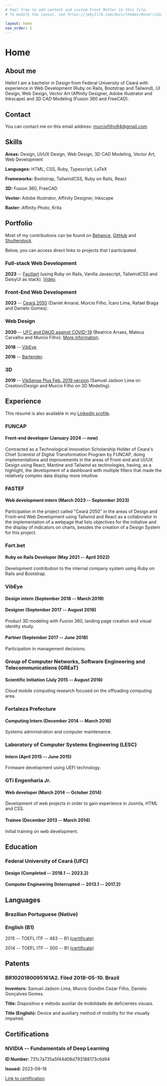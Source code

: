 ```yaml
---
# Feel free to add content and custom Front Matter to this file.
# To modify the layout, see https://jekyllrb.com/docs/themes/#overriding-theme-defaults

layout: home
nav_order: 1
---
```


# Home

## About me

Hello! I am a bachelor in Design from Federal University of Ceará with experience in Web Development (Ruby on Rails, Bootstrap and Tailwind), UI Design, Web Design, Vector Art (Affinity Designer, Adobe Illustrator and Inkscape) and 3D CAD Modeling (Fusion 360 and FreeCAD).

## Contact

You can contact me on this email address: [murciofilho94@gmail.com](mailto:murciofilho94@gmail.com)

## Skills

**Areas:** Design, UI/UX Design, Web Design, 3D CAD Modeling, Vector Art, Web Development

**Languages:** HTML, CSS, Ruby, Typescript, LaTeX

**Frameworks:** Bootstrap, TailwindCSS, Ruby on Rails, React

**3D:** Fusion 360, FreeCAD

**Vector:** Adobe Illustrator, Affinity Designer, Inkscape

**Raster:** Affinity Photo, Krita

## Portfolio

Most of my contributions can be found on [Behance](https://www.behance.net/murciof), [GitHub](https://github.com/murciof) and [Shutterstock](https://www.shutterstock.com/g/murciof).

Below, you can access direct links to projects that I participated.

### Full-stack Web Development

**2023** -- [Faciliart](https://github.com/murciof/faciliart) (using Ruby on Rails, Vanilla Javascript, TailwindCSS and DaisyUI as stack). [Video](https://youtu.be/TlHB5s3bWMM).

### Front-End Web Development

**2023** -- [Ceará 2050](https://web.archive.org/web/20240302075551/https://app.ceara2050.ce.gov.br/) (Daniel Amaral, Murcio Filho, Ícaro Lima, Rafael Braga and Danielo Gomes).

### Web Design

**2020** -- [UFC and DAUD against COVID-19](https://murciof.github.io/PG3-UFC-2020-1/) (Beatrice Arraes, Mateus Carvalho and Murcio Filho). [More information](https://github.com/murciof/PG3-UFC-2020-1/blob/master/README.md).

**2018** -- [VibEye](https://web.archive.org/web/20181230071908if_/vibeye.com.br/).

**2016** -- [Bartender](https://murciof.github.io/bartender-front-end).

### 3D

**2019** -- [VibSense Plus Feb. 2019 version](https://skfb.ly/6GNqG) (Samuel Jadson Lima on Creation/Design and Murcio Filho on 3D Modeling).

## Experience

This résumé is also available in my [LinkedIn profile](https://linkedin.com/in/murciof/).

### FUNCAP

#### Front-end developer (January 2024 -- **now**)

Contracted as a Technological Innovation Scholarship Holder of Ceara's Chief Scientist of Digital Transformation Program by FUNCAP, doing implementations and improvements in the areas of Front-end and UI/UX Design using React, Mantine and Tailwind as technologies, having, as a highlight, the development of a dashboard with multiple filters that made the relatively complex data display more intuitive.

### FASTEF

#### Web development intern (March 2023 -- September 2023)

Participation in the project called "Ceará 2050" in the areas of Design and Front-end Web Development using Tailwind and React as a collaborator in the implementation of a webpage that lists objectives for the initiative and the display of indicators on charts, besides the creation of a Design System for this project.

### Fort.bet

#### Ruby on Rails Developer (May 2021 -- April 2022)

Development contribution to the internal company system using Ruby on Rails and Bootstrap.

### VibEye

#### Design intern (September 2018 -- March 2019)

#### Designer (September 2017 -- August 2018)

Product 3D modeling with Fusion 360, landing page creation and visual identity study.

#### Partner (September 2017 -- June 2018)

Participation in management decisions.

### Group of Computer Networks, Software Engineering and Telecommunications (GREaT)

#### Scientific Initiation (July 2015 -- August 2016)

Cloud mobile computing research focused on the offloading computing area.

### Fortaleza Prefecture

#### Computing Intern (December 2014 -- March 2016)

Systems administration and computer maintenance.

### Laboratory of Computer Systems Engineering (LESC)

#### Intern (April 2015 -- June 2015)

Firmware development using UEFI technology.

### GTi Engenharia Jr.

#### Web developer (March 2014 -- October 2014)

Development of web projects in order to gain experience in Joomla, HTML and CSS.

#### Trainee (December 2013 -- March 2014)

Initial training on web development.

## Education

### Federal University of Ceará (UFC)

#### Design (Completed -- 2018.1 -- 2023.2)

#### Computer Engineering (**Interrupted** -- 2013.1 -- 2017.2)

## Languages

### Brazilian Portuguese (Native)

### English (B1)

2015 -- TOEFL ITP -- 483 -- B1 [(certificate)](assets/documents/certificates/2015-isf-declaracao.pdf)

2014 -- TOEFL ITP -- 500 -- B1 [(certificate)](assets/documents/certificates/2014-isf-declaracao.pdf)

## Patents

### BR1020180095161A2. Filed 2018-05-10. Brazil

**Inventors:** Samuel Jadson Lima, Murcio Gondim Cezar Filho, Danielo Gonçalves Gomes.

**Title:** Dispositivo e método auxiliar de mobilidade de deficientes visuais.

**Title (English):** Device and auxiliary method of mobility for the visually impaired.

## Certifications

### NVIDIA -- Fundamentals of Deep Learning

**ID Number:** 731c7a735a5f44d08d793188173c6d94

**Issued:** 2023-09-18

[Link to certification](https://courses.nvidia.com/certificates/731c7a735a5f44d08d793188173c6d94/)


